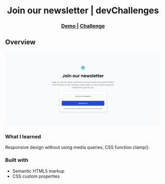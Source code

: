 <h1 align="center">Join our newsletter | devChallenges</h1>

<div align="center">
  <h3>
    <a href="{https://your-demo-link.your-domain}">
      Demo
    </a>
    <span> | </span>
    <a href="https://devchallenges.io/challenge/join-our-newsletter">
      Challenge
    </a>
  </h3>
</div>

## Overview

![screenshot](screenshot.png)

### What I learned

Responsive design without using media queries; CSS function clamp().

### Built with

- Semantic HTML5 markup
- CSS custom properties